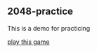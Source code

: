 ## 2048-practice

This is a demo for practicing

[play this game](https://chenxxzhe.github.io/practice-2048/dist/)